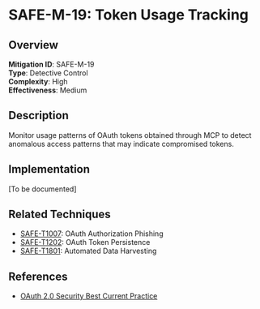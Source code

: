 # SAFE-M-19: Token Usage Tracking

## Overview
**Mitigation ID**: SAFE-M-19  
**Type**: Detective Control  
**Complexity**: High  
**Effectiveness**: Medium  

## Description
Monitor usage patterns of OAuth tokens obtained through MCP to detect anomalous access patterns that may indicate compromised tokens.

## Implementation
[To be documented]

## Related Techniques
- [SAFE-T1007](../../techniques/SAFE-T1007/README.md): OAuth Authorization Phishing
- [SAFE-T1202](../../techniques/SAFE-T1202/README.md): OAuth Token Persistence
- [SAFE-T1801](../../techniques/SAFE-T1801/README.md): Automated Data Harvesting

## References
- [OAuth 2.0 Security Best Current Practice](https://datatracker.ietf.org/doc/html/draft-ietf-oauth-security-topics)
